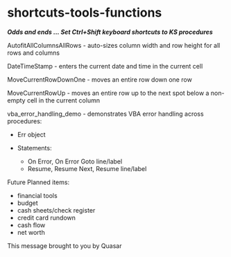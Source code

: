 # shortcuts-tools-functions

**_Odds and ends ... Set Ctrl+Shift keyboard shortcuts to KS procedures_**

AutofitAllColumnsAllRows - auto-sizes column width and row height for all rows and columns

DateTimeStamp - enters the current date and time in the current cell

MoveCurrentRowDownOne - moves an entire row down one row

MoveCurrentRowUp - moves an entire row up to the next spot below a non-empty cell in the current column

vba_error_handling_demo - demonstrates VBA error handling across procedures:

* Err object

* Statements:
  * On Error, On Error Goto line/label
  * Resume, Resume Next, Resume line/label


Future Planned items:
* financial tools
* budget
* cash sheets/check register
* credit card rundown
* cash flow
* net worth

This message brought to you by Quasar